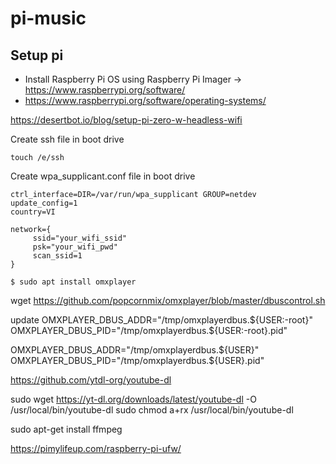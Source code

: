 # pi-music

## Setup pi
- Install Raspberry Pi OS using Raspberry Pi Imager -> https://www.raspberrypi.org/software/
- https://www.raspberrypi.org/software/operating-systems/

https://desertbot.io/blog/setup-pi-zero-w-headless-wifi

Create ssh file in boot drive

```
touch /e/ssh
```

Create wpa_supplicant.conf file in boot drive

```
ctrl_interface=DIR=/var/run/wpa_supplicant GROUP=netdev
update_config=1
country=VI

network={
     ssid="your_wifi_ssid"
     psk="your_wifi_pwd"
     scan_ssid=1
}
```


```
$ sudo apt install omxplayer

```

wget https://github.com/popcornmix/omxplayer/blob/master/dbuscontrol.sh

update 
OMXPLAYER_DBUS_ADDR="/tmp/omxplayerdbus.${USER:-root}"
OMXPLAYER_DBUS_PID="/tmp/omxplayerdbus.${USER:-root}.pid"

OMXPLAYER_DBUS_ADDR="/tmp/omxplayerdbus.${USER}"
OMXPLAYER_DBUS_PID="/tmp/omxplayerdbus.${USER}.pid"

https://github.com/ytdl-org/youtube-dl

sudo wget https://yt-dl.org/downloads/latest/youtube-dl -O /usr/local/bin/youtube-dl
sudo chmod a+rx /usr/local/bin/youtube-dl

sudo apt-get install ffmpeg


https://pimylifeup.com/raspberry-pi-ufw/